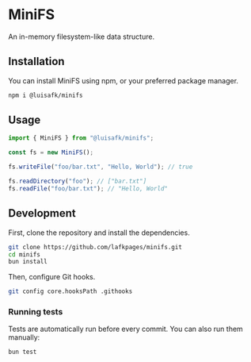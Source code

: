 # MiniFS

An in-memory filesystem-like data structure.

## Installation

You can install MiniFS using npm, or your preferred package manager.

```bash
npm i @luisafk/minifs
```

## Usage

```ts
import { MiniFS } from "@luisafk/minifs";

const fs = new MiniFS();

fs.writeFile("foo/bar.txt", "Hello, World"); // true

fs.readDirectory("foo"); // ["bar.txt"]
fs.readFile("foo/bar.txt"); // "Hello, World"
```

## Development

First, clone the repository and install the dependencies.

```bash
git clone https://github.com/lafkpages/minifs.git
cd minifs
bun install
```

Then, configure Git hooks.

```bash
git config core.hooksPath .githooks
```

### Running tests

Tests are automatically run before every commit. You can also run them manually:

```bash
bun test
```
